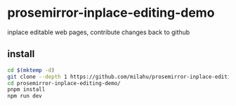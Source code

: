# prosemirror-inplace-editing-demo

inplace editable web pages, contribute changes back to github

## install

```sh
cd $(mktemp -d)
git clone --depth 1 https://github.com/milahu/prosemirror-inplace-editing-demo
cd prosemirror-inplace-editing-demo/
pnpm install 
npm run dev 
```
